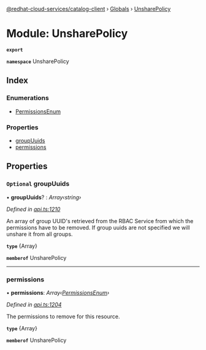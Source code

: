 [@redhat-cloud-services/catalog-client](../README.md) › [Globals](../globals.md) › [UnsharePolicy](unsharepolicy.md)

# Module: UnsharePolicy

**`export`** 

**`namespace`** UnsharePolicy

## Index

### Enumerations

* [PermissionsEnum](../enums/unsharepolicy.permissionsenum.md)

### Properties

* [groupUuids](unsharepolicy.md#optional-groupuuids)
* [permissions](unsharepolicy.md#permissions)

## Properties

### `Optional` groupUuids

• **groupUuids**? : *Array‹string›*

*Defined in [api.ts:1210](https://github.com/RedHatInsights/javascript-clients/blob/master/packages/catalog/api.ts#L1210)*

An array of group UUID's retrieved from the RBAC Service from which the permissions have to be removed. If group uuids are not specified we will unshare it from all groups.

**`type`** {Array<string>}

**`memberof`** UnsharePolicy

___

###  permissions

• **permissions**: *Array‹[PermissionsEnum](../enums/unsharepolicy.permissionsenum.md)›*

*Defined in [api.ts:1204](https://github.com/RedHatInsights/javascript-clients/blob/master/packages/catalog/api.ts#L1204)*

The permissions to remove for this resource.

**`type`** {Array<string>}

**`memberof`** UnsharePolicy

